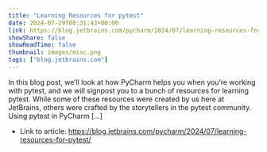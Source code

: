 ```yaml
---
title: "Learning Resources for pytest"
date: 2024-07-29T08:31:43+00:00
link: https://blog.jetbrains.com/pycharm/2024/07/learning-resources-for-pytest/
showShare: false
showReadTime: false
thumbnail: images/misc.png
tags: ["blog.jetbrains.com"]
---
```

In this blog post, we’ll look at how PyCharm helps you when you’re working with pytest, and we will signpost you to a bunch of resources for learning pytest. While some of these resources were created by us here at JetBrains, others were crafted by the storytellers in the pytest community. Using pytest in PyCharm […]

- Link to article: https://blog.jetbrains.com/pycharm/2024/07/learning-resources-for-pytest/